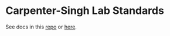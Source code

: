# Carpenter-Singh Lab Standards

See docs in this [repo](https://github.com/broadinstitute/carpenter-singh-lab-standards/tree/main/docs) or [here](https://broadinstitute/carpenter-singh-lab-standards/).

